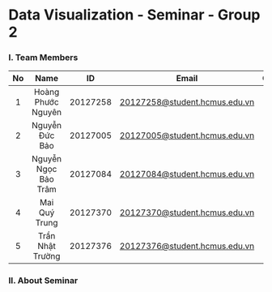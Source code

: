# Data Visualization - Seminar - Group 2

### **I. Team Members**

| **No** |       **Name**       |  **ID**  |           **Email**           | **Contribution** | **Note** |
|:------:|:--------------------:|:--------:|:-----------------------------:|:----------------:|:--------:|
|    1   |  Hoàng Phước Nguyên  | 20127258 | 20127258@student.hcmus.edu.vn |                  |  Leader  |
|    2   |    Nguyễn Đức Bảo    | 20127005 | 20127005@student.hcmus.edu.vn |                  |          |
|    3   | Nguyễn Ngọc Bảo Trâm | 20127084 | 20127084@student.hcmus.edu.vn |                  |          |
|    4   |     Mai Quý Trung    | 20127370 | 20127370@student.hcmus.edu.vn |                  |          |
|    5   |   Trần Nhật Trường   | 20127376 | 20127376@student.hcmus.edu.vn |                  |          |

### **II. About Seminar**
